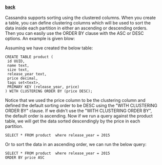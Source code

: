 #### [back](search_data_main.md)


Cassandra supports sorting using the clustered columns. When you create a table, you can define  clustering columns which will be used to sort the data inside each partition in either an ascending or descending orders. Then you can easily use the ORDER BY clause with the ASC or DESC options. An example is given blow:

Assuming we have created the below table:

````
CREATE TABLE product (
 id UUID, 
 name text, size text, 
 release_year text,
 price decimal, 
 tags set<text>, 
 PRIMARY KEY (release_year, price) ) WITH CLUSTERING ORDER BY (price DESC);````

Notice that we used the price column to be the clustering column and defined the default sorting order to be DESC using the "WITH CLUSTERING ORDER BY" clause. If we didn't use the "WITH CLUSTERING ORDER BY", the default order is ascending. Now if we run a query against the product table, we will get the data sorted descendingly by the price in each partition.


````
SELECT * FROM product  where release_year = 2015
````

Or to sort the data in an ascending order, we can run the below query:

````
SELECT * FROM product  where release_year = 2015
ORDER BY price ASC
````

